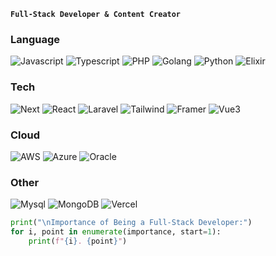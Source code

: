 **`Full-Stack Developer & Content Creator`**
### Language

![Javascript](https://img.shields.io/badge/Javascript-white?logo=javascript)
![Typescript](https://img.shields.io/badge/Typescript-white?logo=typescript)
![PHP](https://img.shields.io/badge/PHP-white?logo=php)
![Golang](https://img.shields.io/badge/Golang-white?logo=go)
![Python](https://img.shields.io/badge/Python-white?logo=python)
![Elixir](https://img.shields.io/badge/Elixir-white?logo=elixir&logoColor=purple)

### Tech

![Next](https://img.shields.io/badge/Next_JS-white?logo=nextdotjs&logoColor=black)
![React](https://img.shields.io/badge/React_JS-white?logo=react)
![Laravel](https://img.shields.io/badge/Laravel-white?logo=laravel)
![Tailwind](https://img.shields.io/badge/Tailwind-white?logo=tailwind-css)
![Framer](https://img.shields.io/badge/Framer_Motion-white?logo=framer&logoColor=black)
![Vue3](https://img.shields.io/badge/-Vue-4fc08d?style=flat&logo=vuedotjs&logoColor=fff)

### Cloud
![AWS](https://img.shields.io/badge/Amazon_AWS-white?logo=amazonaws&logoColor=orange)
![Azure](https://img.shields.io/badge/Microsot_Azure-white?logo=microsoftazure&logoColor=blue)
![Oracle](https://img.shields.io/badge/Oracle-white?logo=oracle&logoColor=red)

### Other
![Mysql](https://img.shields.io/badge/Mysql-white?logo=mysql)
![MongoDB](https://img.shields.io/badge/MongoDB-white?logo=mongodb)
![Vercel](https://img.shields.io/badge/Vercel-white?logo=vercel&logoColor=black)

```python
print("\nImportance of Being a Full-Stack Developer:")
for i, point in enumerate(importance, start=1):
    print(f"{i}. {point}")
```
